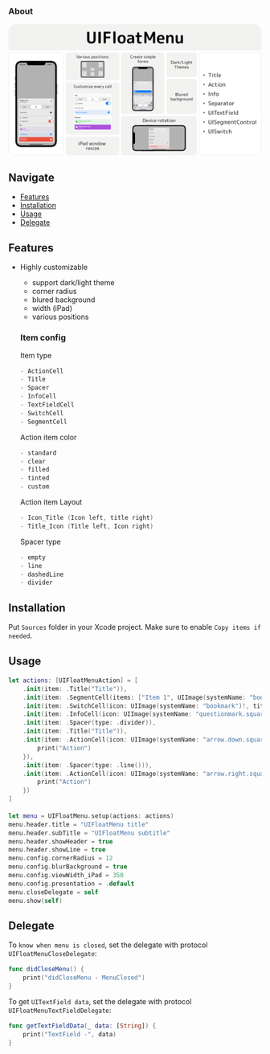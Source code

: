 ### About

<p align="center">
  <img src="https://github.com/VladK9/UIFloatMenu/blob/main/Assets/UIFloatMenu-Banner.png">
</p>

## Navigate

- [Features](#features)
- [Installation](#installation)
- [Usage](#usage)
- [Delegate](#delegate)

## Features

- Highly customizable
   - support dark/light theme
   - corner radius
   - blured background
   - width (iPad)
   - various positions

   ### Item config
   
   Item type
   ```swift
   - ActionCell
   - Title
   - Spacer
   - InfoCell
   - TextFieldCell
   - SwitchCell
   - SegmentCell
   ```
   
   Action item color
   ```swift
   - standard
   - clear
   - filled
   - tinted
   - custom
   ```
    
   Action item Layout
   ```swift
   - Icon_Title (Icon left, title right)
   - Title_Icon (Title left, Icon right)
   ```
   
   Spacer type
   ```swift
   - empty
   - line
   - dashedLine
   - divider
   ```

## Installation
Put `Sources` folder in your Xcode project. Make sure to enable `Copy items if needed`.

## Usage

```swift
let actions: [UIFloatMenuAction] = [
    .init(item: .Title("Title")),
    .init(item: .SegmentCell(items: ["Item 1", UIImage(systemName: "bookmark")!, "Item 3"], selected: 1, action: #selector(segmentAction))),
    .init(item: .SwitchCell(icon: UIImage(systemName: "bookmark")!, title: "Switch 1", action: #selector(switchAction))),
    .init(item: .InfoCell(icon: UIImage(systemName: "questionmark.square")!, title: "Data title", label: .config(fontSize: 15, fontWeight: .semibold))),
    .init(item: .Spacer(type: .divider)),
    .init(item: .Title("Title")),
    .init(item: .ActionCell(icon: UIImage(systemName: "arrow.down.square.fill")!, title: "Title", layout: .Icon_Title), itemColor: .tinted(.systemBlue), action: { _ in
        print("Action")
    }),
    .init(item: .Spacer(type: .line())),
    .init(item: .ActionCell(icon: UIImage(systemName: "arrow.right.square.fill")!, title: "Title", subtitle: "Test subtitle", layout: .Icon_Title), itemColor: .filled(.systemPurple), action: { _ in
        print("Action")
    })
]
        
let menu = UIFloatMenu.setup(actions: actions)
menu.header.title = "UIFloatMenu title"
menu.header.subTitle = "UIFloatMenu subtitle"
menu.header.showHeader = true
menu.header.showLine = true
menu.config.cornerRadius = 12
menu.config.blurBackground = true
menu.config.viewWidth_iPad = 350
menu.config.presentation = .default
menu.closeDelegate = self
menu.show(self)
```

## Delegate

To `know when menu is closed`, set the delegate with protocol `UIFloatMenuCloseDelegate`:

```swift
func didCloseMenu() {
    print("didCloseMenu - MenuClosed")
}
```

To get `UITextField data`, set the delegate with protocol `UIFloatMenuTextFieldDelegate`:

```swift
func getTextFieldData(_ data: [String]) {
    print("TextField -", data)
}
```
